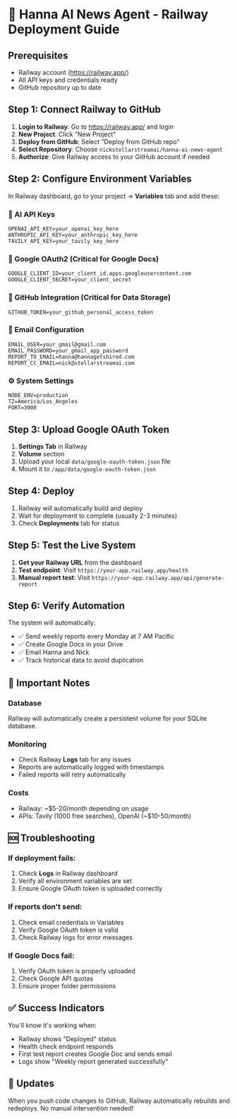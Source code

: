# 🚀 Hanna AI News Agent - Railway Deployment Guide

## Prerequisites
- Railway account (https://railway.app/)
- All API keys and credentials ready
- GitHub repository up to date

## Step 1: Connect Railway to GitHub

1. **Login to Railway**: Go to https://railway.app/ and login
2. **New Project**: Click "New Project"
3. **Deploy from GitHub**: Select "Deploy from GitHub repo"
4. **Select Repository**: Choose `nickstellarstreamai/hanna-ai-news-agent`
5. **Authorize**: Give Railway access to your GitHub account if needed

## Step 2: Configure Environment Variables

In Railway dashboard, go to your project → **Variables** tab and add these:

### 🤖 AI API Keys
```
OPENAI_API_KEY=your_openai_key_here
ANTHROPIC_API_KEY=your_anthropic_key_here
TAVILY_API_KEY=your_tavily_key_here
```

### 🔐 Google OAuth2 (Critical for Google Docs)
```
GOOGLE_CLIENT_ID=your_client_id.apps.googleusercontent.com
GOOGLE_CLIENT_SECRET=your_client_secret
```

### 🔗 GitHub Integration (Critical for Data Storage)
```
GITHUB_TOKEN=your_github_personal_access_token
```

### 📧 Email Configuration
```
EMAIL_USER=your_gmail@gmail.com
EMAIL_PASSWORD=your_gmail_app_password
REPORT_TO_EMAIL=hanna@hannagetshired.com
REPORT_CC_EMAIL=nick@stellarstreamai.com
```

### ⚙️ System Settings
```
NODE_ENV=production
TZ=America/Los_Angeles
PORT=3000
```

## Step 3: Upload Google OAuth Token

1. **Settings Tab** in Railway
2. **Volume** section
3. Upload your local `data/google-oauth-token.json` file
4. Mount it to `/app/data/google-oauth-token.json`

## Step 4: Deploy

1. Railway will automatically build and deploy
2. Wait for deployment to complete (usually 2-3 minutes)
3. Check **Deployments** tab for status

## Step 5: Test the Live System

1. **Get your Railway URL** from the dashboard
2. **Test endpoint**: Visit `https://your-app.railway.app/health`
3. **Manual report test**: Visit `https://your-app.railway.app/api/generate-report`

## Step 6: Verify Automation

The system will automatically:
- ✅ Send weekly reports every Monday at 7 AM Pacific
- ✅ Create Google Docs in your Drive
- ✅ Email Hanna and Nick
- ✅ Track historical data to avoid duplication

## 🚨 Important Notes

### Database
Railway will automatically create a persistent volume for your SQLite database.

### Monitoring
- Check Railway **Logs** tab for any issues
- Reports are automatically logged with timestamps
- Failed reports will retry automatically

### Costs
- Railway: ~$5-20/month depending on usage
- APIs: Tavily (1000 free searches), OpenAI (~$10-50/month)

## 🆘 Troubleshooting

### If deployment fails:
1. Check **Logs** in Railway dashboard
2. Verify all environment variables are set
3. Ensure Google OAuth token is uploaded correctly

### If reports don't send:
1. Check email credentials in Variables
2. Verify Google OAuth token is valid
3. Check Railway logs for error messages

### If Google Docs fail:
1. Verify OAuth token is properly uploaded
2. Check Google API quotas
3. Ensure proper folder permissions

## ✅ Success Indicators

You'll know it's working when:
- Railway shows "Deployed" status
- Health check endpoint responds
- First test report creates Google Doc and sends email
- Logs show "Weekly report generated successfully"

## 🔄 Updates

When you push code changes to GitHub, Railway automatically rebuilds and redeploys. No manual intervention needed!